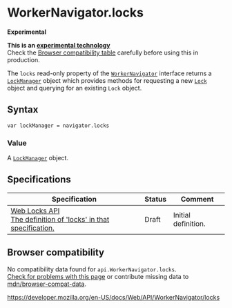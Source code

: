WorkerNavigator.locks
=====================

**Experimental**

**This is an [experimental technology](https://developer.mozilla.org/en-US/docs/MDN/Guidelines/Conventions_definitions#experimental)**  
Check the [Browser compatibility table](#browser_compatibility) carefully before using this in production.

The `locks` read-only property of the [`WorkerNavigator`](../workernavigator) interface returns a [`LockManager`](../lockmanager) object which provides methods for requesting a new [`Lock`](../lock) object and querying for an existing `Lock` object.

Syntax
------

    var lockManager = navigator.locks

### Value

A [`LockManager`](../lockmanager) object.

Specifications
--------------

<table><thead><tr class="header"><th>Specification</th><th>Status</th><th>Comment</th></tr></thead><tbody><tr class="odd"><td><a href="https://wicg.github.io/web-locks/#navigator-mixins">Web Locks API<br />
<span class="small">The definition of 'locks' in that specification.</span></a></td><td><span class="spec-draft">Draft</span></td><td>Initial definition.</td></tr></tbody></table>

Browser compatibility
---------------------

No compatibility data found for `api.WorkerNavigator.locks`.  
[Check for problems with this page](#on-github) or contribute missing data to [mdn/browser-compat-data](https://github.com/mdn/browser-compat-data).

<a href="https://developer.mozilla.org/en-US/docs/Web/API/WorkerNavigator/locks" class="_attribution-link">https://developer.mozilla.org/en-US/docs/Web/API/WorkerNavigator/locks</a>
